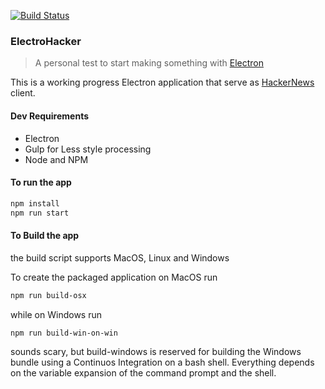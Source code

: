 
[![Build Status](https://travis-ci.org/avvertix/electrohacker.svg?branch=master)](https://travis-ci.org/avvertix/electrohacker)

### ElectroHacker

> A personal test to start making something with [Electron](http://electron.atom.io/)


This is a working progress Electron application that serve as [HackerNews](https://news.ycombinator.com) client.



#### Dev Requirements

- Electron
- Gulp for Less style processing
- Node and NPM



#### To run the app

```bash
npm install
npm run start
```



#### To Build the app

the build script supports MacOS, Linux and Windows

To create the packaged application on MacOS run

```bash
npm run build-osx
```

while on Windows run

```bash
npm run build-win-on-win
```

sounds scary, but build-windows is reserved for building the Windows bundle using a Continuos Integration on a bash shell. Everything depends on the variable expansion of the command prompt and the shell.
